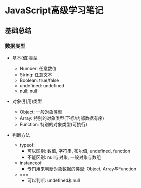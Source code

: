 # JavaScript高级学习笔记

## 基础总结

### 数据类型

*   基本(值)类型
    *   Number: 任意数值
    *   String: 任意文本
    *   Boolean: true/false
    *   undefined: undefined
    *   null: null

* 对象(引用)类型
  * Object: 一般对象类型
  * Array: 特别的对象类型(下标/内部数据有序)
  * Function: 特别的对象类型(可执行)
* 判断方法
  * typeof:
    * 可以区别: 数值, 字符串, 布尔值, undefined, function
    * 不能区别: null与对象, 一般对象与数组
  * instanceof
    * 专门用来判断对象数据的类型: Object, Array与Function
  * ===
    * 可以判断: undefined和null

